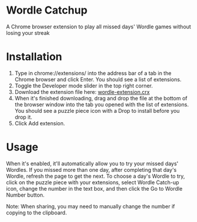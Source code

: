 # Wordle Catchup
A Chrome browser extension to play all missed days' Wordle games without losing your streak

# Installation
1. Type in chrome://extensions/ into the address bar of a tab in the Chrome browser and click Enter.  You should see a list of extensions.
2. Toggle the Developer mode slider in the top right corner.
3. Download the extension file here: [wordle-extension.crx](https://github.com/jschanker/wordle-catchup/releases/download/v1.0.0/wordle-extension.crx)
4. When it's finished downloading, drag and drop the file at the bottom of the browser window into the tab you opened with the list of extensions.  You should see a puzzle piece icon with a Drop to install before you drop it.
5. Click Add extension.

# Usage
When it's enabled, it'll automatically allow you to try your missed days' Wordles.  If you missed more than one day, after completing that day's Wordle, refresh the page to get the next.  To choose a day's Wordle to try, click on the puzzle piece with your extensions, select Wordle Catch-up icon, change the number in the text box, and then click the Go to Wordle Number button.

Note: When sharing, you may need to manually change the number if copying to the clipboard.
